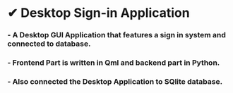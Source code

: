 # ✔ Desktop Sign-in Application
### - A Desktop GUI Application that features a sign in system and connected to database.<br>
### - Frontend Part is written in Qml and backend part in Python.<br>
### - Also connected the Desktop Application to SQlite database.<br>